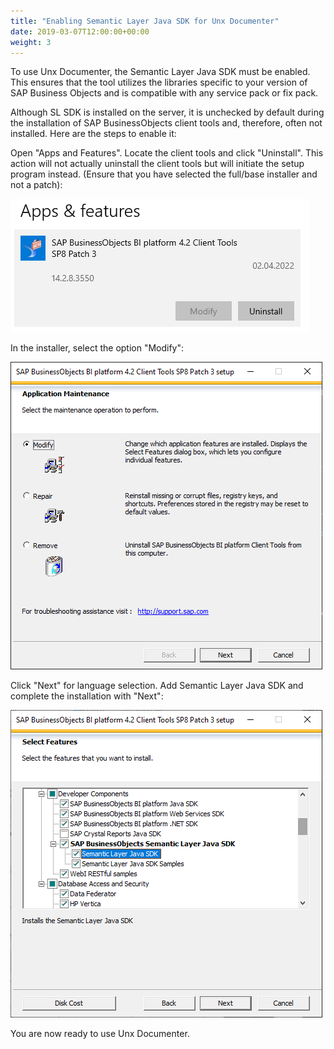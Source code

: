```yaml
---
title: "Enabling Semantic Layer Java SDK for Unx Documenter"
date: 2019-03-07T12:00:00+00:00
weight: 3
---
```


To use Unx Documenter, the Semantic Layer Java SDK must be enabled. This ensures that the tool utilizes the libraries specific to your version of SAP Business Objects and is compatible with any service pack or fix pack.

Although SL SDK is installed on the server, it is unchecked by default during the installation of SAP BusinessObjects client tools and, therefore, often not installed. Here are the steps to enable it:

Open "Apps and Features". Locate the client tools and click "Uninstall". This action will not actually uninstall the client tools but will initiate the setup program instead. (Ensure that you have selected the full/base installer and not a patch):

![Windows 10](/images/pages/windows10.png)

In the installer, select the option "Modify":

![Modify](/images/pages/sl-sdk-enable-02.png)

Click "Next" for language selection. Add Semantic Layer Java SDK and complete the installation with "Next":

![Add Semantic Layer Java SDK](/images/pages/sl-sdk-enable-04.png)

You are now ready to use Unx Documenter.